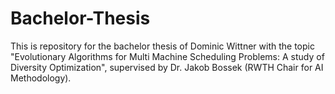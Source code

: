 # Bachelor-Thesis

This is repository for the bachelor thesis of Dominic Wittner with the topic "Evolutionary Algorithms for Multi Machine Scheduling Problems: A study of Diversity Optimization", supervised by Dr. Jakob Bossek (RWTH Chair for AI Methodology).
